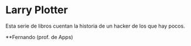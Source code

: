 # Larry Plotter

Esta serie de libros cuentan la historia de un hacker de los que hay pocos.

**Fernando (prof. de Apps)